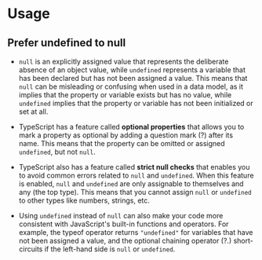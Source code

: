 # Usage

## Prefer undefined to null

-   `null` is an explicitly assigned value that represents the deliberate
    absence of an object value, while `undefined` represents a variable
    that has been declared but has not been assigned a value. This means
    that `null` can be misleading or confusing when used in a data model,
    as it implies that the property or variable exists but has no value,
    while `undefined` implies that the property or variable has not been
    initialized or set at all.

-   TypeScript has a feature called **optional properties** that allows you
    to mark a property as optional by adding a question mark (?) after its
    name. This means that the property can be omitted or assigned
    `undefined`, but not `null`.

-   TypeScript also has a feature called **strict null checks** that
    enables you to avoid common errors related to `null` and `undefined`.
    When this feature is enabled, `null` and `undefined` are only
    assignable to themselves and any (the top type). This means that you
    cannot assign `null` or `undefined` to other types like numbers,
    strings, etc.

-   Using `undefined` instead of `null` can also make your code more
    consistent with JavaScript's built-in functions and operators. For
    example, the typeof operator returns `"undefined"` for variables that
    have not been assigned a value, and the optional chaining operator (?.)
    short-circuits if the left-hand side is `null` or `undefined`.
